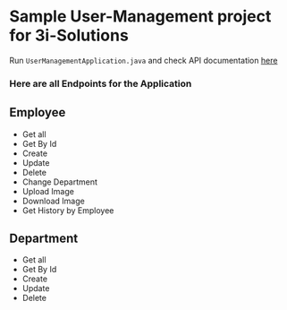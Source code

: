 # Sample User-Management project for 3i-Solutions

Run `UserManagementApplication.java` and check API documentation [here](http://localhost:8080/swagger-ui.html)
 
### Here are all Endpoints for the Application


## Employee 

 - Get all 
 - Get By Id
 - Create 
 - Update 
 - Delete 
 - Change Department 
 - Upload Image 
 - Download Image
 - Get History by Employee 

## Department 

 - Get all 
 - Get By Id
 - Create 
 - Update 
 - Delete 
 



 
